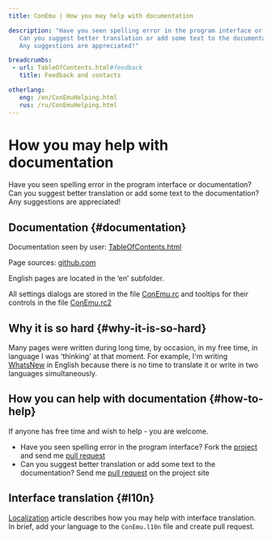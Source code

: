```yaml
---
title: ConEmu | How you may help with documentation

description: "Have you seen spelling error in the program interface or documentation?
   Can you suggest better translation or add some text to the documentation?
   Any suggestions are appreciated!"

breadcrumbs:
 - url: TableOfContents.html#feedback
   title: Feedback and contacts

otherlang:
   eng: /en/ConEmuHelping.html
   rus: /ru/ConEmuHelping.html
---
```


# How you may help with documentation

Have you seen spelling error in the program interface or documentation?
Can you suggest better translation or add some text to the documentation?
Any suggestions are appreciated!


## Documentation  {#documentation}

Documentation seen by user: [TableOfContents.html](TableOfContents.html)

Page sources: [github.com](https://github.com/ConEmu/ConEmu.github.io)

English pages are located in the ‘en’ subfolder.

All settings dialogs are stored in the file
[ConEmu.rc](https://github.com/Maximus5/ConEmu/blob/alpha/src/ConEmu/ConEmu.rc)
and tooltips for their controls in the file
[ConEmu.rc2](https://github.com/Maximus5/ConEmu/blob/alpha/src/ConEmu/ConEmu.rc2)


## Why it is so hard  {#why-it-is-so-hard}

Many pages were written during long time, by occasion,
in my free time, in language I was ‘thinking’ at that moment.
For example, I'm writing [WhatsNew](Whats_New.html) in English because
there is no time to translate it or write in two languages simultaneously.


## How you can help with documentation  {#how-to-help}

If anyone has free time and wish to help - you are welcome.

  - Have you seen spelling error in the program interface? Fork the [project](https://github.com/Maximus5/ConEmu) and send me [pull request](https://github.com/Maximus5/ConEmu/pulls)
  - Can you suggest better translation or add some text to the documentation? Send me [pull request](https://github.com/ConEmu/ConEmu.github.io/pulls) on the project site

  
## Interface translation  {#l10n}

[Localization](Localization.html) article describes how you may help with interface translation.
In brief, add your language to the `ConEmu.l10n` file and create pull request.
